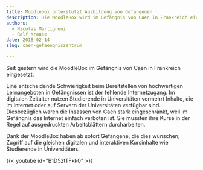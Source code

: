 ```yaml
---
title: Moodlebox unterstützt Ausbildung von Gefangenen
description: Die MoodleBox wird im Gefängnis von Caen in Frankreich eingesetzt, um die Ausbildung von Gefangenen zu unterstützen.
authors:
  - Nicolas Martignoni
  - Ralf Krause
date: 2018-02-14
slug: caen-gefaengniszentrum

---
```

Seit gestern wird die MoodleBox im Gefängnis von Caen in Frankreich eingesetzt.

Eine entscheidende Schwierigkeit beim Bereitstellen von hochwertigen Lernangeboten in Gefängnissen ist der fehlende Internetzugang. Im digitalen Zeitalter nutzen Studierende in Universitäten vermehrt Inhalte, die im Internet oder auf Servern der Universitäten verfügbar sind. Diesbezüglich waren die Insassen von Caen stark eingeschränkt, weil im Gefängnis das Internet einfach verboten ist. Sie mussten ihre Kurse in der Regel auf ausgedruckten Arbeitsblättern durcharbeiten.

Dank der MoodleBox haben ab sofort Gefangene, die dies wünschen, Zugriff auf die gleichen digitalen und interaktiven Kursinhalte wie Studierende in Universitäten.


{{< youtube id="B1D5ztTFkk0" >}}
